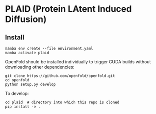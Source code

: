 # PLAID (Protein LAtent Induced Diffusion)

## Install
```
mamba env create --file environment.yaml
mamba activate plaid
```

OpenFold should be installed individually to trigger CUDA builds without downloading other dependencies:

```
git clone https://github.com/openfold/openfold.git
cd openfold
python setup.py develop
```

To develop:

```
cd plaid  # directory into which this repo is cloned
pip install -e .
```